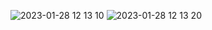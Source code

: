 ![2023-01-28 12 13 10](https://user-images.githubusercontent.com/20491139/215239255-6db476ee-8a55-4c36-95e6-5b1534f43ef3.png)
![2023-01-28 12 13 20](https://user-images.githubusercontent.com/20491139/215239257-50b642b8-0a5d-4395-a815-4573394448c3.png)

